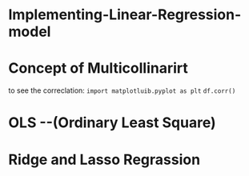 # Implementing-Linear-Regression-model
# Concept of Multicollinarirt
to see the correclation:
`import matplotluib.pyplot as plt`
`df.corr()`

# OLS --(Ordinary Least Square)
# Ridge and Lasso Regrassion
